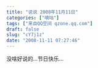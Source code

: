 ```yaml
---
title: "说说 2008年11月11日"
categories: ["嘀咕"]
tags: ["来自QQ空间 qzone.qq.com"]
draft: false
slug: "cY7j1z"
date: "2008-11-11 07:27:46"
---
```


没啥好说的...节日快乐...
